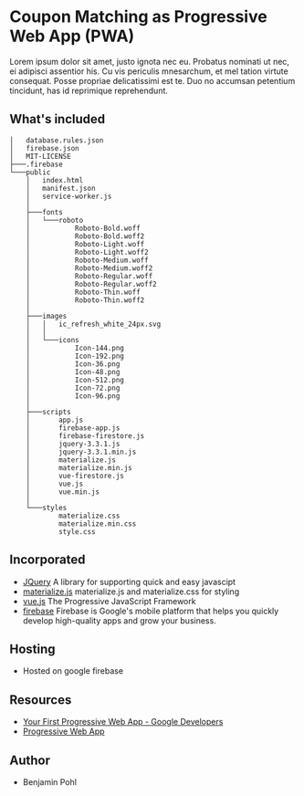 # Coupon Matching as Progressive Web App (PWA)
Lorem ipsum dolor sit amet, justo ignota nec eu. Probatus nominati ut nec, ei adipisci assentior his. Cu vis periculis mnesarchum, et mel tation virtute consequat. Posse propriae delicatissimi est te. Duo no accumsan petentium tincidunt, has id reprimique reprehendunt.

## What's included
```
│   database.rules.json
│   firebase.json
│   MIT-LICENSE
├───.firebase
└───public
    │   index.html
    │   manifest.json
    │   service-worker.js
    │
    ├───fonts
    │   └───roboto
    │           Roboto-Bold.woff
    │           Roboto-Bold.woff2
    │           Roboto-Light.woff
    │           Roboto-Light.woff2
    │           Roboto-Medium.woff
    │           Roboto-Medium.woff2
    │           Roboto-Regular.woff
    │           Roboto-Regular.woff2
    │           Roboto-Thin.woff
    │           Roboto-Thin.woff2
    │
    ├───images
    │   │   ic_refresh_white_24px.svg
    │   │
    │   └───icons
    │           Icon-144.png
    │           Icon-192.png
    │           Icon-36.png
    │           Icon-48.png
    │           Icon-512.png
    │           Icon-72.png
    │           Icon-96.png
    │
    ├───scripts
    │       app.js
    │       firebase-app.js
    │       firebase-firestore.js
    │       jquery-3.3.1.js
    │       jquery-3.3.1.min.js
    │       materialize.js
    │       materialize.min.js
    │       vue-firestore.js
    │       vue.js
    │       vue.min.js
    │
    └───styles
            materialize.css
            materialize.min.css
            style.css
```
## Incorporated
- [JQuery](https://jquery.com/) A library for supporting quick and easy javascipt
- [materialize.js](https://materializecss.com/) materialize.js and materialize.css for styling
- [vue.js](https://vuejs.org/) The Progressive JavaScript Framework
- [firebase](https://firebase.google.com/) Firebase is Google's mobile platform that helps you quickly develop high-quality apps and grow your business.

## Hosting
- Hosted on google firebase

## Resources
- [Your First Progressive Web App - Google Developers](https://developers.google.com/web/fundamentals/codelabs/your-first-pwapp/)
- [Progressive Web App](https://ryanwhocodes.github.io/template-progressive-web-app/)

## Author
- Benjamin Pohl